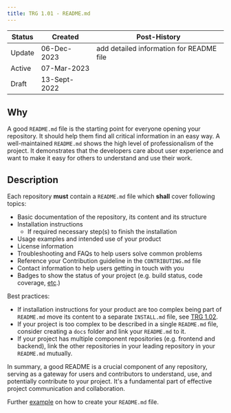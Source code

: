 ```yaml
---
title: TRG 1.01 - README.md
---
```


| Status | Created      | Post-History                             |
|--------|--------------|------------------------------------------|
| Update | 06-Dec-2023  | add detailed information for README file |
| Active | 07-Mar-2023  |                                          |
| Draft  | 13-Sept-2022 |                                          |

## Why

A good `README.md` file is the starting point for everyone opening your repository. It should help them find all critical information in an easy way.
A well-maintained `README.md` shows the high level of professionalism of the project. It demonstrates that the developers care about user experience and want to make it easy for others to understand and use their work.

## Description

Each repository **must** contain a `README.md` file which **shall** cover following topics:

- Basic documentation of the repository, its content and its structure
- Installation instructions
  - If required necessary step(s) to finish the installation
- Usage examples and intended use of your product
- License information
- Troubleshooting and FAQs to help users solve common problems
- Reference your Contribution guideline in the `CONTRIBUTING.md` file
- Contact information to help users getting in touch with you
- Badges to show the status of your project (e.g. build status, code coverage, [etc](https://github.com/badges/shields/blob/master/README.md).)

Best practices:

- If installation instructions for your product are too complex being part of `README.md` move its content to a separate `INSTALL.md` file, see [TRG 1.02](trg-1-2.md).
- If your project is too complex to be described in a single `README.md` file, consider creating a `docs` folder and link your `README.md` to it.
- If your project has multiple component repositories (e.g. frontend and backend), link the other repositories in your leading repository in your `README.md` mutually.

In summary, a good README is a crucial component of any repository, serving as a gateway for users and contributors to understand, use, and potentially contribute to your project. It's a fundamental part of effective project communication and collaboration.

Further [example](https://www.makeareadme.com/) on how to create your `README.md` file.
